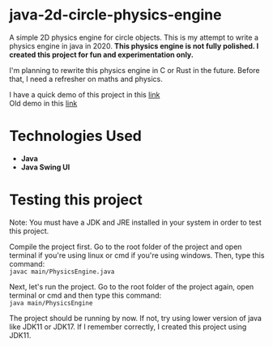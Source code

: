 # java-2d-circle-physics-engine
A simple 2D physics engine for circle objects. This is my attempt to
write a physics engine in java in 2020. **This physics engine is not fully
polished. I created this project for fun and experimentation only.** 

I'm planning to rewrite this physics engine in C or Rust in the future.
Before that, I need a refresher on maths and physics.

I have a quick demo of this project in this [link](https://youtu.be/6uq1piIi1lQ)  
Old demo in this [link](https://www.youtube.com/watch?v=lH_pP1xZg58)

# Technologies Used
* **Java**
* **Java Swing UI**

# Testing this project
Note: You must have a JDK and JRE installed in your system in order to test this
project.

Compile the project first. Go to the root folder of the project and open terminal
if you're using linux or cmd if you're using windows. Then, type this command:  
`javac main/PhysicsEngine.java`

Next, let's run the project. Go to the root folder of the project again, open
terminal or cmd and then type this command:  
`java main/PhysicsEngine`

The project should be running by now. If not, try using lower version of java
like JDK11 or JDK17. If I remember correctly, I created this project using
JDK11.
